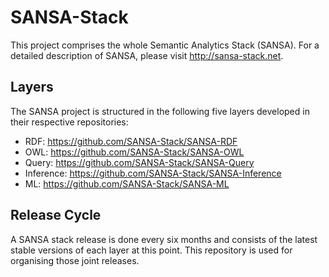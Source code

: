 # SANSA-Stack
This project comprises the whole Semantic Analytics Stack (SANSA). For a detailed description of SANSA, please visit http://sansa-stack.net. 

## Layers
The SANSA project is structured in the following five layers developed in their respective repositories:

* RDF: https://github.com/SANSA-Stack/SANSA-RDF
* OWL: https://github.com/SANSA-Stack/SANSA-OWL
* Query: https://github.com/SANSA-Stack/SANSA-Query
* Inference: https://github.com/SANSA-Stack/SANSA-Inference
* ML: https://github.com/SANSA-Stack/SANSA-ML

## Release Cycle
A SANSA stack release is done every six months and consists of the latest stable versions of each layer at this point. This repository is used for organising those joint releases.
